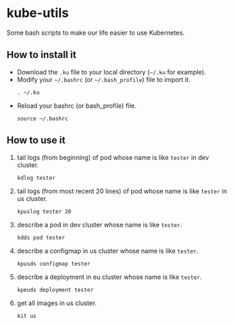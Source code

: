 # kube-utils
Some bash scripts to make our life easier to use Kubernetes.

## How to install it
* Download the `.ku` file to your local directory (`~/.ku` for example).
* Modify your `~/.bashrc` (or `~/.bash_profile`) file to import it.
  ```
  . ~/.ku
  ```
* Reload your bashrc (or bash_profile) file.
  ```
  source ~/.bashrc
  ```

## How to use it
1. tail logs (from beginning) of pod whose name is like `tester` in dev cluster.
   ```
   kdlog tester
   ```

2. tail logs (from most recent 20 lines) of pod whose name is like `tester` in us cluster.
   ```
   kpuslog tester 20
   ```

3. describe a pod in dev cluster whose name is like `tester`.
   ```
   kdds pod tester
   ```

4. describe a configmap in us cluster whose name is like `tester`.
   ```
   kpusds configmap tester
   ```

5. describe a deployment in eu cluster whose name is like `tester`.
   ```
   kpeuds deployment tester
   ```

6. get all images in us cluster.
   ```
   kit us
   ```
